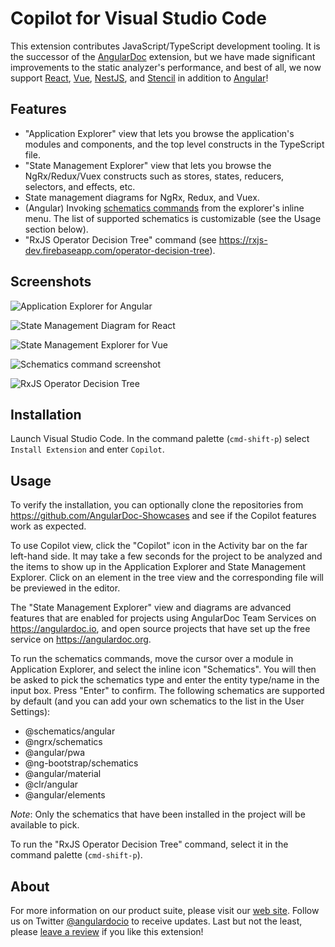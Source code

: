 # Copilot for Visual Studio Code
This extension contributes JavaScript/TypeScript development tooling. It is the successor of the [AngularDoc](https://marketplace.visualstudio.com/items?itemName=AngularDoc.angulardoc-vscode) extension, but we have made significant improvements to the static analyzer's performance, and best of all, we now support [React](https://reactjs.org/), [Vue](https://vuejs.org/), [NestJS](https://nestjs.com/), and [Stencil](https://stenciljs.com/) in addition to [Angular](https://angular.io/)!

## Features

- "Application Explorer" view that lets you browse the application's modules and components, and the top level constructs in the TypeScript file.
- "State Management Explorer" view that lets you browse the NgRx/Redux/Vuex constructs such as stores, states, reducers, selectors, and effects, etc.
- State management diagrams for NgRx, Redux, and Vuex.
- (Angular) Invoking [schematics commands](https://blog.angular.io/version-6-of-angular-now-available-cc56b0efa7a4) from the explorer's inline menu. The list of supported schematics is customizable (see the Usage section below).
- "RxJS Operator Decision Tree" command (see https://rxjs-dev.firebaseapp.com/operator-decision-tree).

## Screenshots

![Application Explorer for Angular](https://user-images.githubusercontent.com/1360728/56192774-f8ece380-5fe3-11e9-8513-5170f03fc949.png)

![State Management Diagram for React](https://user-images.githubusercontent.com/1360728/56263693-cf41c400-6098-11e9-9cc0-6e41040e57ba.png)

![State Management Explorer for Vue](https://user-images.githubusercontent.com/1360728/56192234-cd1d2e00-5fe2-11e9-942b-0f755d94a4ff.gif)

![Schematics command screenshot](https://user-images.githubusercontent.com/1360728/56264237-b0dcc800-609a-11e9-939f-6e852ca0bafe.gif)

![RxJS Operator Decision Tree](https://user-images.githubusercontent.com/1360728/56631994-919ae900-660c-11e9-9e49-03cd0a6960e6.gif)

## Installation

Launch Visual Studio Code. In the command palette (`cmd-shift-p`) select `Install Extension` and enter `Copilot`.

## Usage

To verify the installation, you can optionally clone the repositories from https://github.com/AngularDoc-Showcases and see if the Copilot features work as expected.

To use Copilot view, click the "Copilot" icon in the Activity bar on the far left-hand side. It may take a few seconds for the project to be analyzed and the items to show up in the Application Explorer and State Management Explorer. Click on an element in the tree view and the corresponding file will be previewed in the editor. 

The "State Management Explorer" view and diagrams are advanced features that are enabled for projects using AngularDoc Team Services on https://angulardoc.io, and open source projects that have set up the free service on https://angulardoc.org.

To run the schematics commands, move the cursor over a module in Application Explorer, and select the inline icon "Schematics". You will then be asked to pick the schematics type and enter the entity type/name in the input box. Press "Enter" to confirm. The following schematics are supported by default (and you can add your own schematics to the list in the User Settings):
- @schematics/angular
- @ngrx/schematics
- @angular/pwa
- @ng-bootstrap/schematics
- @angular/material
- @clr/angular
- @angular/elements

_Note_: Only the schematics that have been installed in the project will be available to pick.

To run the "RxJS Operator Decision Tree" command, select it in the command palette (`cmd-shift-p`).

## About

For more information on our product suite, please visit our [web site](https://angulardoc.github.io). Follow us on Twitter [@angulardocio](https://twitter.com/angulardocio) to receive updates. Last but not the least, please [leave a review](https://marketplace.visualstudio.com/items?itemName=Metatype.copilot-vscode&ssr=false#review-details) if you like this extension!


